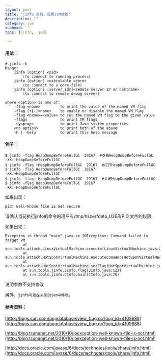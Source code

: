 ```yaml
---
layout: post
title: "jinfo 查看、设置JVM参数"
description: ""
category: jvm
subhead: ''
tags: [jinfo,  jvm]

---
```


#### 用法：

    # jinfo -h  
    Usage:  
        jinfo [option] <pid>  
            (to connect to running process)  
        jinfo [option] <executable <core>  
            (to connect to a core file)  
        jinfo [option] [server_id@]<remote server IP or hostname>  
            (to connect to remote debug server)  
  
    where <option> is one of:  
        -flag <name>         to print the value of the named VM flag  
        -flag [+|-]<name>    to enable or disable the named VM flag  
        -flag <name>=<value> to set the named VM flag to the given value  
        -flags               to print VM flags  
        -sysprops            to print Java system properties  
        <no option>          to print both of the above  
        -h | -help           to print this help message  

#### 例子：
 
    $ jinfo -flag HeapDumpBeforeFullGC  29167  #查看HeapDumpBeforeFullGC  
    -XX:-HeapDumpBeforeFullGC  
    $ jinfo -flag +HeapDumpBeforeFullGC  29167  #打开HeapDumpBeforeFullGC  
    $ jinfo -flag HeapDumpBeforeFullGC  29167  
    -XX:+HeapDumpBeforeFullGC  
    $ jinfo -flag -HeapDumpBeforeFullGC  29167  #关闭HeapDumpBeforeFullGC  
    $ jinfo -flag HeapDumpBeforeFullGC  29167  
    -XX:-HeapDumpBeforeFullGC  

如果出现：
 
    pid: well-known file is not secure 
     
请确认当前执行jinfo的命令的用户有/tmp/hsperfdata_$USER/$PID 文件的权限

如果出现：

    Exception in thread "main" java.io.IOException: Command failed in target VM  
            at sun.tools.attach.LinuxVirtualMachine.execute(LinuxVirtualMachine.java:218)  
            at sun.tools.attach.HotSpotVirtualMachine.executeCommand(HotSpotVirtualMachine.java:213)  
            at sun.tools.attach.HotSpotVirtualMachine.setFlag(HotSpotVirtualMachine.java:190)  
            at sun.tools.jinfo.JInfo.flag(JInfo.java:123)  
            at sun.tools.jinfo.JInfo.main(JInfo.java:76)  
            
 说明参数不支持修改
 
 另外，`jinfo可能在未来的jvm中移除`。
 
#### 参考资料：
 
[http://bugs.sun.com/bugdatabase/view_bug.do?bug_id=4109888](http://bugs.sun.com/bugdatabase/view_bug.do?bug_id=4109888)

[http://blog.tsunanet.net/2010/10/ioexception-well-known-file-is-not.html](http://blog.tsunanet.net/2010/10/ioexception-well-known-file-is-not.html)

[http://docs.oracle.com/javase/6/docs/technotes/tools/share/jinfo.html](http://docs.oracle.com/javase/6/docs/technotes/tools/share/jinfo.html)

